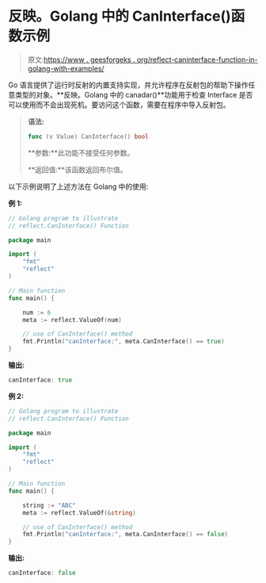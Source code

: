 # 反映。Golang 中的 CanInterface()函数示例

> 原文:[https://www . geesforgeks . org/reflect-caninterface-function-in-golang-with-examples/](https://www.geeksforgeeks.org/reflect-caninterface-function-in-golang-with-examples/)

Go 语言提供了运行时反射的内置支持实现，并允许程序在反射包的帮助下操作任意类型的对象。**反映。Golang 中的 canadar()**功能用于检查 Interface 是否可以使用而不会出现死机。要访问这个函数，需要在程序中导入反射包。

> **语法:**
> 
> ```go
> func (v Value) CanInterface() bool
> 
> ```
> 
> **参数:**此功能不接受任何参数。
> 
> **返回值:**该函数返回布尔值。

以下示例说明了上述方法在 Golang 中的使用:

**例 1:**

```go
// Golang program to illustrate
// reflect.CanInterface() Function

package main

import (
    "fmt"
    "reflect"
)

// Main function  
func main() {

    num := 6
    meta := reflect.ValueOf(num)

    // use of CanInterface() method
    fmt.Println("canInterface:", meta.CanInterface() == true)
}        
```

**输出:**

```go
canInterface: true

```

**例 2:**

```go
// Golang program to illustrate
// reflect.CanInterface() Function

package main

import (
    "fmt"
    "reflect"
)

// Main function  
func main() {

    string := "ABC"
    meta := reflect.ValueOf(&string)

    // use of CanInterface() method
    fmt.Println("canInterface:", meta.CanInterface() == false)
}
```

**输出:**

```go
canInterface: false

```